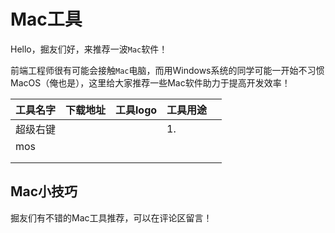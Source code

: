 # Mac工具

Hello，掘友们好，来推荐一波`Mac`软件！

前端工程师很有可能会接触`Mac`电脑，而用Windows系统的同学可能一开始不习惯MacOS（俺也是），这里给大家推荐一些Mac软件助力于提高开发效率！

| 工具名字 | 下载地址 | 工具logo | 工具用途 |      |
| -------- | :------: | -------- | -------- | ---- |
| 超级右键 |          |          | 1.       |      |
| mos      |          |          |          |      |
|          |          |          |          |      |
|          |          |          |          |      |

## Mac小技巧

掘友们有不错的Mac工具推荐，可以在评论区留言！
